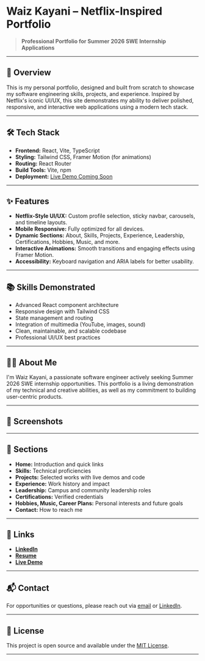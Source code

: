 # Waiz Kayani – Netflix-Inspired Portfolio

> **Professional Portfolio for Summer 2026 SWE Internship Applications**

---

## 🚀 Overview

This is my personal portfolio, designed and built from scratch to showcase my software engineering skills, projects, and experience. Inspired by Netflix's iconic UI/UX, this site demonstrates my ability to deliver polished, responsive, and interactive web applications using a modern tech stack.

---

## 🛠️ Tech Stack

- **Frontend:** React, Vite, TypeScript
- **Styling:** Tailwind CSS, Framer Motion (for animations)
- **Routing:** React Router
- **Build Tools:** Vite, npm
- **Deployment:** [Live Demo Coming Soon](#) <!-- Replace with your link -->

---

## ✨ Features

- **Netflix-Style UI/UX:** Custom profile selection, sticky navbar, carousels, and timeline layouts.
- **Mobile Responsive:** Fully optimized for all devices.
- **Dynamic Sections:** About, Skills, Projects, Experience, Leadership, Certifications, Hobbies, Music, and more.
- **Interactive Animations:** Smooth transitions and engaging effects using Framer Motion.
- **Accessibility:** Keyboard navigation and ARIA labels for better usability.

---

## 📚 Skills Demonstrated

- Advanced React component architecture
- Responsive design with Tailwind CSS
- State management and routing
- Integration of multimedia (YouTube, images, sound)
- Clean, maintainable, and scalable codebase
- Professional UI/UX best practices

---

## 🧑‍💻 About Me

I'm Waiz Kayani, a passionate software engineer actively seeking Summer 2026 SWE internship opportunities. This portfolio is a living demonstration of my technical and creative abilities, as well as my commitment to building user-centric products.

---

## 📸 Screenshots

<!-- Add screenshots here after deployment -->

---

## 📂 Sections

- **Home:** Introduction and quick links
- **Skills:** Technical proficiencies
- **Projects:** Selected works with live demos and code
- **Experience:** Work history and impact
- **Leadership:** Campus and community leadership roles
- **Certifications:** Verified credentials
- **Hobbies, Music, Career Plans:** Personal interests and future goals
- **Contact:** How to reach me

---

## 🔗 Links

- **[LinkedIn](https://www.linkedin.com/in/waizkayani/)**
- **[Resume](#)** <!-- Add your resume link -->
- **[Live Demo](#)** <!-- Add your deployed site link -->

---

## 📬 Contact

For opportunities or questions, please reach out via [email](mailto:waizkayani@gmail.com) or [LinkedIn](https://www.linkedin.com/in/waizkayani/).

---

## 📝 License

This project is open source and available under the [MIT License](LICENSE).

---
